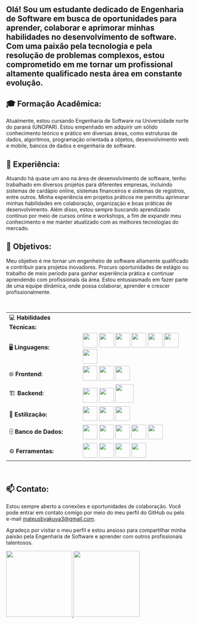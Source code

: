 ## Olá! Sou um estudante dedicado de Engenharia de Software em busca de oportunidades para aprender, colaborar e aprimorar minhas habilidades no desenvolvimento de software. Com uma paixão pela tecnologia e pela resolução de problemas complexos, estou comprometido em me tornar um profissional altamente qualificado nesta área em constante evolução.<br>

## 🎓 Formação Acadêmica:<br>
Atualmente, estou cursando Engenharia de Software na Universidade norte do paraná (UNOPAR). Estou empenhado em adquirir um sólido conhecimento teórico e prático em diversas áreas, como estruturas de dados, algoritmos, programação orientada a objetos, desenvolvimento web e mobile, bancos de dados e engenharia de software.<br>

## 💼 Experiência:<br>
Atuando há quase um ano na área de desenvolvimento de software, tenho trabalhado em diversos projetos para diferentes empresas, incluindo sistemas de cardápio online, sistemas financeiros e sistemas de registros, entre outros. Minha experiência em projetos práticos me permitiu aprimorar minhas habilidades em colaboração, organização e boas práticas de desenvolvimento. Além disso, estou sempre buscando aprendizado contínuo por meio de cursos online e workshops, a fim de expandir meu conhecimento e me manter atualizado com as melhores tecnologias do mercado.<br>

## 🌟 Objetivos:<br>
Meu objetivo é me tornar um engenheiro de software altamente qualificado e contribuir para projetos inovadores. Procuro oportunidades de estágio ou trabalho de meio período para ganhar experiência prática e continuar aprendendo com profissionais da área. Estou entusiasmado em fazer parte de uma equipe dinâmica, onde possa colaborar, aprender e crescer profissionalmente.

<br>
<table>
  <tr>
    <td>💻 <b>Habilidades Técnicas:</b></td>
  </tr>
  <tr>
    <td>🖥️ <b>Linguagens:</b></td>
    <td>
      <img src="https://cdn.jsdelivr.net/gh/devicons/devicon/icons/git/git-original.svg" width="40" height="40" />
      <img src="https://cdn.jsdelivr.net/gh/devicons/devicon/icons/html5/html5-original.svg" width="40" height="40"/>
      <img src="https://cdn.jsdelivr.net/gh/devicons/devicon/icons/css3/css3-original.svg" width="40" height="40"/>
      <img src="https://cdn.jsdelivr.net/gh/devicons/devicon/icons/javascript/javascript-original.svg" width="40" height="40"/>
      <img src="https://cdn.jsdelivr.net/gh/devicons/devicon/icons/typescript/typescript-original.svg" width="40" height="40"/>
      <img src="https://cdn.jsdelivr.net/gh/devicons/devicon/icons/java/java-original.svg" width="40" height="40"/>
      <img src="https://cdn.jsdelivr.net/gh/devicons/devicon@latest/icons/python/python-original.svg" width="40" height="40"/>
    </td>
  </tr>
  <tr>
    <td>🌐 <b>Frontend:</b></td>
    <td>
      <img src="https://cdn.jsdelivr.net/gh/devicons/devicon/icons/react/react-original.svg" width="40" height="40"/>
      <img src="https://cdn.jsdelivr.net/gh/devicons/devicon@latest/icons/nextjs/nextjs-original.svg" width="40" height="40" />
      <img src="https://cdn.jsdelivr.net/gh/devicons/devicon@latest/icons/angular/angular-original.svg" width="40" height="40" />
    </td>
  </tr>
  <tr>
    <td>🏗️ <b>Backend:</b></td>
    <td>
      <img src="https://cdn.jsdelivr.net/gh/devicons/devicon/icons/nodejs/nodejs-original.svg" width="40" height="40"/>
      <img src="https://cdn.jsdelivr.net/gh/devicons/devicon@latest/icons/spring/spring-original-wordmark.svg" width="40" height="40" />
      <img src="https://cdn.jsdelivr.net/gh/devicons/devicon@latest/icons/junit/junit-original-wordmark.svg" width="50" height="50" />
    </td>
  </tr>
  <tr>
    <td>🎨 <b>Estilização:</b></td>
    <td>
      <img src="https://skillicons.dev/icons?i=styledcomponents" width="40" height="40"/>
      <img src="https://cdn.jsdelivr.net/gh/devicons/devicon@latest/icons/tailwindcss/tailwindcss-original.svg" width="40" height="40" />
      <img src="https://cdn.jsdelivr.net/gh/devicons/devicon@latest/icons/sass/sass-original.svg" width="40" height="40" />
    </td>
  </tr>
  <tr>
    <td>🗄️ <b>Banco de Dados:</b></td>
    <td>
      <img src="https://cdn.jsdelivr.net/gh/devicons/devicon/icons/sqlite/sqlite-original.svg" width="40" height="40"/>
      <img src="https://cdn.jsdelivr.net/gh/devicons/devicon@latest/icons/mariadb/mariadb-original-wordmark.svg" width="40" height="40"/>
      <img src="https://cdn.jsdelivr.net/gh/devicons/devicon@latest/icons/mysql/mysql-original-wordmark.svg" width="40" height="40" />
      <img src="https://cdn.jsdelivr.net/gh/devicons/devicon@latest/icons/postgresql/postgresql-original.svg" width="40" height="40" />
      <img src="https://cdn.jsdelivr.net/gh/devicons/devicon@latest/icons/mongodb/mongodb-original-wordmark.svg" width="40" height="40" />
    </td>
  </tr>
  <tr>
    <td>⚙️ <b>Ferramentas:</b></td>
    <td>
      <img src="https://cdn.jsdelivr.net/gh/devicons/devicon@latest/icons/vitejs/vitejs-original.svg" width="40" height="40" />
      <img src="https://cdn.jsdelivr.net/gh/devicons/devicon@latest/icons/docker/docker-original-wordmark.svg" width="40" height="40" />
      <img src="https://cdn.jsdelivr.net/gh/devicons/devicon@latest/icons/insomnia/insomnia-original.svg" width="40" height="40" />
      <img src="https://cdn.jsdelivr.net/gh/devicons/devicon@latest/icons/prisma/prisma-original.svg" width="40" height="40" />
    </td>
  </tr>
</table>
<br>

## 📫 Contato:
Estou sempre aberto a conexões e oportunidades de colaboração. Você pode entrar em contato comigo por meio do meu perfil do GitHub ou pelo e-mail mateusbyakuya3@gmail.com.

Agradeço por visitar o meu perfil e estou ansioso para compartilhar minha paixão pela Engenharia de Software e aprender com outros profissionais talentosos.

<!---
Matheussmaced/Matheussmaced is a ✨ special ✨ repository because its `README.md` (this file) appears on your GitHub profile.
You can click the Preview link to take a look at your changes.
--->

<div>
<a href="https://github.com/Matheussmaced">
<img loading="lazy" height="180em" src="https://github-readme-stats.vercel.app/api/top-langs/?username=Matheussmaced&layout=compact&langs_count=7&theme=dracula"/>
<img loading="lazy" height="180em" src="https://github-readme-stats.vercel.app/api?username=Matheussmaced&show_icons=true&theme=dracula&include_all_commits=true&count_private=true"/>
</div>

